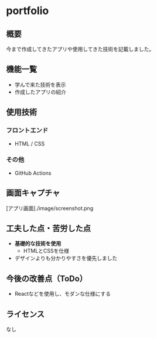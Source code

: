 # portfolio

## 概要
今まで作成してきたアプリや使用してきた技術を記載しました。

## 機能一覧
- 学んで来た技術を表示
- 作成したアプリの紹介

## 使用技術
### フロントエンド
- HTML / CSS

### その他
- GitHub Actions

## 画面キャプチャ
[アプリ画面]./image/screenshot.png

## 工夫した点・苦労した点
- **基礎的な技術を使用**
  - HTMLとCSSを仕様
- デザインよりも分かりやすさを優先しました
  

## 今後の改善点（ToDo）
- Reactなどを使用し、モダンな仕様にする

## ライセンス
なし
